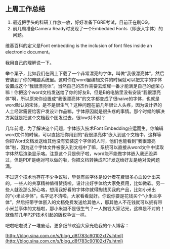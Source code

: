 ## 上周工作总结
1. 最近把手头的科研工作放一放，好好准备下GRE考试，目前正在刷OG。
2. 前几周准备Camera Ready时发现了一个Embedded Fonts（即嵌入字体）的问题。


维基百科的定义是Font embedding is the inclusion of font files inside an electronic document。

我用自己的理解说一下。

举个栗子，比如我们在网上下载了一个非常漂亮的字体，叫做“我很漂亮体”，然后安装到了你的电脑系统里。这时你在word里编辑文件的时候就可以把文字的字体设置成这个“我很漂亮体”。当然自己的杰作需要去炫耀一番才能满足自己的虚荣心嘛！你把这个word文档发送给了你的好友B，但是B的电脑里没有安装“我很漂亮体”啊，所以原来你设置成“我很漂亮体”的文字都变成了很naive的字体，也就是word默认的宋体，是不是很生气？这种问题在前几年很让人头疼，因为设计界的人士经常需要给客户发设计作品嘛，字体原因就是很头疼的事情。那个时候的解决方案就是把这个文档截个图发过去，很low对不对？



几年前呢，为了解决这个问题，字体嵌入技术Font Embedding应运而生。你编辑word文件的时候，可以直接把你用到的“我很漂亮体”嵌入到这个文档中，这样等你把Word文档发送给其他没有安装这个字体的人时，他们也能看到“我很漂亮体”啦，因为这个字体文件被嵌入到文档中了嘛，系统可以直接从word文件中读取字体然后渲染显示咯。注意这个只是例子啦，word能不能做字体嵌入我还没弄过，但是PDF是绝对可以做的啦，你把文档转换成PDF发送给好友是绝对没问题滴。



不过这个技术也存在不少争议啦，毕竟有些字体是设计者花费很多心血设计出来的，一些人的共享精神值得赞扬啦，设计出好字体给大家免费用，比如微软。另一些人就没那么好心咯，想用我好看的字体你就得掏钱买我的产品，比如小米出的“小米兰亭体”，名字记不清啦，大家看看就好。你说你要是花钱买个“小米兰亭体”，然后把带字体嵌入的文档免费发送给其他人，那其他人不花钱就可以拥有带小米兰亭体的文档啦，那小米岂不是很生气？一人掏钱大家沾光，这样是不对的！就像前几年P2P技术引起的版权争议一样。

吧啦吧啦说了一堆废话，更多细节欢迎大家光临我的个人博客：

[http://blog.sina.com.cn/s/blog_d8f783c90102xf7s.html](http://blog.sina.com.cn/s/blog_d8f783c90102xf7s.html)
